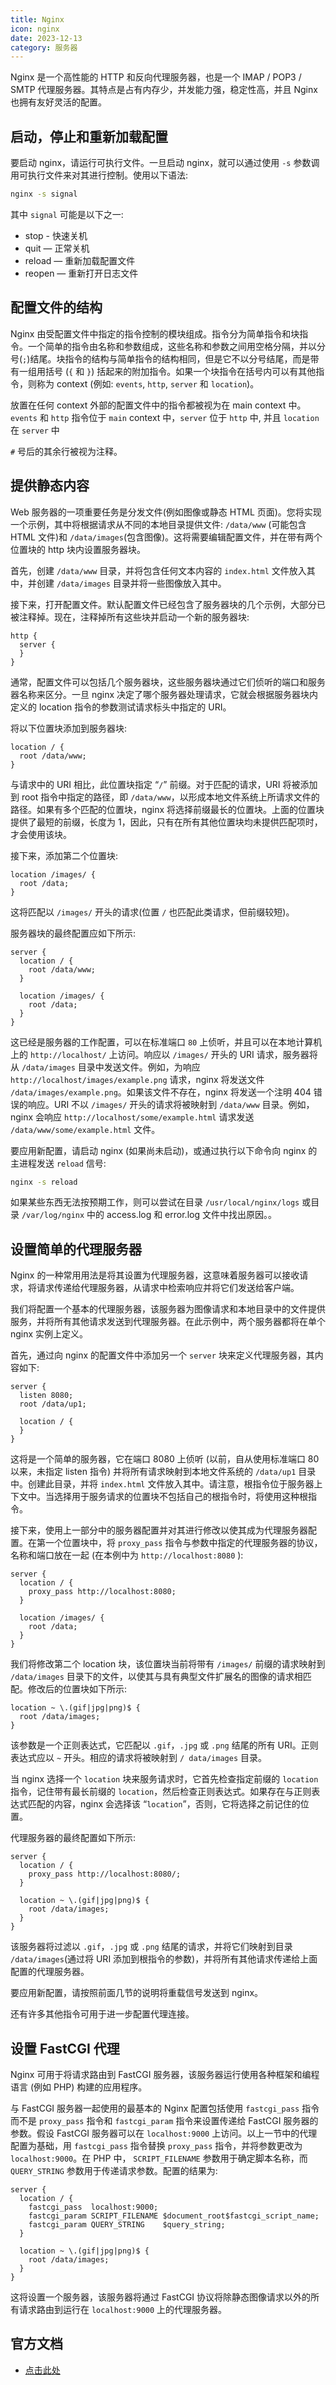```yaml
---
title: Nginx
icon: nginx
date: 2023-12-13
category: 服务器
---
```


Nginx 是一个高性能的 HTTP 和反向代理服务器，也是一个 IMAP / POP3 / SMTP 代理服务器。其特点是占有内存少，并发能力强，稳定性高，并且 Nginx 也拥有友好灵活的配置。

<!-- more -->

## 启动，停止和重新加载配置

要启动 nginx，请运行可执行文件。一旦启动 nginx，就可以通过使用 `-s` 参数调用可执行文件来对其进行控制。使用以下语法:

```bash
nginx -s signal
```

其中 `signal` 可能是以下之一:

- stop - 快速关机
- quit — 正常关机
- reload — 重新加载配置文件
- reopen — 重新打开日志文件

## 配置文件的结构

Nginx 由受配置文件中指定的指令控制的模块组成。指令分为简单指令和块指令。一个简单的指令由名称和参数组成，这些名称和参数之间用空格分隔，并以分号(`;`)结尾。块指令的结构与简单指令的结构相同，但是它不以分号结尾，而是带有一组用括号 (`{` 和 `}`) 括起来的附加指令。如果一个块指令在括号内可以有其他指令，则称为 context (例如: `events`, `http`, `server` 和 `location`)。

放置在任何 context 外部的配置文件中的指令都被视为在 main context 中。`events` 和 `http` 指令位于 `main` context 中，`server` 位于 `http` 中, 并且 `location` 在 `server` 中

`#` 号后的其余行被视为注释。

## 提供静态内容

Web 服务器的一项重要任务是分发文件(例如图像或静态 HTML 页面)。您将实现一个示例，其中将根据请求从不同的本地目录提供文件: `/data/www` (可能包含 HTML 文件)和 `/data/images`(包含图像)。这将需要编辑配置文件，并在带有两个位置块的 http 块内设置服务器块。

首先，创建 `/data/www` 目录，并将包含任何文本内容的 `index.html` 文件放入其中，并创建 `/data/images` 目录并将一些图像放入其中。

接下来，打开配置文件。默认配置文件已经包含了服务器块的几个示例，大部分已被注释掉。现在，注释掉所有这些块并启动一个新的服务器块:

```nginx
http {
  server {
  }
}
```

通常，配置文件可以包括几个服务器块，这些服务器块通过它们侦听的端口和服务器名称来区分。一旦 nginx 决定了哪个服务器处理请求，它就会根据服务器块内定义的 location 指令的参数测试请求标头中指定的 URI。

将以下位置块添加到服务器块:

```nginx
location / {
  root /data/www;
}
```

与请求中的 URI 相比，此位置块指定 “`/`” 前缀。对于匹配的请求，URI 将被添加到 root 指令中指定的路径，即 `/data/www`，以形成本地文件系统上所请求文件的路径。如果有多个匹配的位置块，nginx 将选择前缀最长的位置块。上面的位置块提供了最短的前缀，长度为 1，因此，只有在所有其他位置块均未提供匹配项时，才会使用该块。

接下来，添加第二个位置块:

```nginx
location /images/ {
  root /data;
}
```

这将匹配以 `/images/` 开头的请求(位置 `/` 也匹配此类请求，但前缀较短)。

服务器块的最终配置应如下所示:

```nginx
server {
  location / {
    root /data/www;
  }

  location /images/ {
    root /data;
  }
}
```

这已经是服务器的工作配置，可以在标准端口 `80` 上侦听，并且可以在本地计算机上的 `http://localhost/` 上访问。响应以 `/images/` 开头的 URI 请求，服务器将从 `/data/images` 目录中发送文件。例如，为响应 `http://localhost/images/example.png` 请求，nginx 将发送文件 `/data/images/example.png`。如果该文件不存在，nginx 将发送一个注明 404 错误的响应。URI 不以 `/images/` 开头的请求将被映射到 `/data/www` 目录。例如，nginx 会响应 `http://localhost/some/example.html` 请求发送 `/data/www/some/example.html` 文件。

要应用新配置，请启动 nginx (如果尚未启动)，或通过执行以下命令向 nginx 的主进程发送 `reload` 信号:

```bash
nginx -s reload
```

如果某些东西无法按预期工作，则可以尝试在目录 `/usr/local/nginx/logs` 或目录 `/var/log/nginx` 中的 access.log 和 error.log 文件中找出原因。。

## 设置简单的代理服务器

Nginx 的一种常用用法是将其设置为代理服务器，这意味着服务器可以接收请求，将请求传递给代理服务器，从请求中检索响应并将它们发送给客户端。

我们将配置一个基本的代理服务器，该服务器为图像请求和本地目录中的文件提供服务，并将所有其他请求发送到代理服务器。在此示例中，两个服务器都将在单个 nginx 实例上定义。

首先，通过向 nginx 的配置文件中添加另一个 `server` 块来定义代理服务器，其内容如下:

```nginx
server {
  listen 8080;
  root /data/up1;

  location / {
  }
}
```

这将是一个简单的服务器，它在端口 8080 上侦听 (以前，自从使用标准端口 80 以来，未指定 listen 指令) 并将所有请求映射到本地文件系统的 `/data/up1` 目录中。创建此目录，并将 `index.html` 文件放入其中。请注意，根指令位于服务器上下文中。当选择用于服务请求的位置块不包括自己的根指令时，将使用这种根指令。

接下来，使用上一部分中的服务器配置并对其进行修改以使其成为代理服务器配置。在第一个位置块中，将 `proxy_pass` 指令与参数中指定的代理服务器的协议，名称和端口放在一起 (在本例中为 `http://localhost:8080` ):

```nginx
server {
  location / {
    proxy_pass http://localhost:8080;
  }

  location /images/ {
    root /data;
  }
}
```

我们将修改第二个 location 块，该位置块当前将带有 `/images/` 前缀的请求映射到 `/data/images` 目录下的文件，以使其与具有典型文件扩展名的图像的请求相匹配。修改后的位置块如下所示:

```nginx
location ~ \.(gif|jpg|png)$ {
  root /data/images;
}
```

该参数是一个正则表达式，它匹配以 `.gif`，`.jpg` 或 `.png` 结尾的所有 URI。正则表达式应以 `~` 开头。相应的请求将被映射到 `/ data/images` 目录。

当 nginx 选择一个 `location` 块来服务请求时，它首先检查指定前缀的 `location` 指令，记住带有最长前缀的 `location`，然后检查正则表达式。如果存在与正则表达式匹配的内容，nginx 会选择该 “`location`”，否则，它将选择之前记住的位置。

代理服务器的最终配置如下所示:

```nginx
server {
  location / {
    proxy_pass http://localhost:8080/;
  }

  location ~ \.(gif|jpg|png)$ {
    root /data/images;
  }
}
```

该服务器将过滤以 `.gif`，`.jpg` 或 `.png` 结尾的请求，并将它们映射到目录 `/data/images`(通过将 URI 添加到根指令的参数)，并将所有其他请求传递给上面配置的代理服务器。

要应用新配置，请按照前面几节的说明将重载信号发送到 nginx。

还有许多其他指令可用于进一步配置代理连接。

## 设置 FastCGI 代理

Nginx 可用于将请求路由到 FastCGI 服务器，该服务器运行使用各种框架和编程语言 (例如 PHP) 构建的应用程序。

与 FastCGI 服务器一起使用的最基本的 Nginx 配置包括使用 `fastcgi_pass` 指令而不是 `proxy_pass` 指令和 `fastcgi_param` 指令来设置传递给 FastCGI 服务器的参数。假设 FastCGI 服务器可以在 `localhost:9000` 上访问。以上一节中的代理配置为基础，用 `fastcgi_pass` 指令替换 `proxy_pass` 指令，并将参数更改为 `localhost:9000`。在 PHP 中， `SCRIPT_FILENAME` 参数用于确定脚本名称，而 `QUERY_STRING` 参数用于传递请求参数。配置的结果为:

```nginx
server {
  location / {
    fastcgi_pass  localhost:9000;
    fastcgi_param SCRIPT_FILENAME $document_root$fastcgi_script_name;
    fastcgi_param QUERY_STRING    $query_string;
  }

  location ~ \.(gif|jpg|png)$ {
    root /data/images;
  }
}
```

这将设置一个服务器，该服务器将通过 FastCGI 协议将除静态图像请求以外的所有请求路由到运行在 `localhost:9000` 上的代理服务器。

## 官方文档

- [点击此处](https://docs.nginx.com/nginx/admin-guide/)

